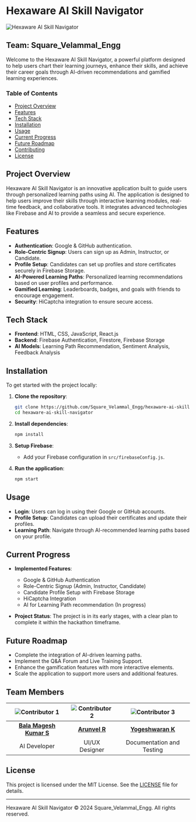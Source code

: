 # Hexaware AI Skill Navigator

![Hexaware AI Skill Navigator](https://img.shields.io/badge/version-0.1-blue.svg)

## Team: Square_Velammal_Engg

Welcome to the Hexaware AI Skill Navigator, a powerful platform designed to help users chart their learning journeys, enhance their skills, and achieve their career goals through AI-driven recommendations and gamified learning experiences.

### Table of Contents
- [Project Overview](#project-overview)
- [Features](#features)
- [Tech Stack](#tech-stack)
- [Installation](#installation)
- [Usage](#usage)
- [Current Progress](#current-progress)
- [Future Roadmap](#future-roadmap)
- [Contributing](#contributing)
- [License](#license)

## Project Overview
Hexaware AI Skill Navigator is an innovative application built to guide users through personalized learning paths using AI. The application is designed to help users improve their skills through interactive learning modules, real-time feedback, and collaborative tools. It integrates advanced technologies like Firebase and AI to provide a seamless and secure experience.

## Features
- **Authentication**: Google & GitHub authentication.
- **Role-Centric Signup**: Users can sign up as Admin, Instructor, or Candidate.
- **Profile Setup**: Candidates can set up profiles and store certificates securely in Firebase Storage.
- **AI-Powered Learning Paths**: Personalized learning recommendations based on user profiles and performance.
- **Gamified Learning**: Leaderboards, badges, and goals with friends to encourage engagement.
- **Security**: HiCaptcha integration to ensure secure access.

## Tech Stack
- **Frontend**: HTML, CSS, JavaScript, React.js
- **Backend**: Firebase Authentication, Firestore, Firebase Storage
- **AI Models**: Learning Path Recommendation, Sentiment Analysis, Feedback Analysis

## Installation
To get started with the project locally:

1. **Clone the repository**:
    ```bash
    git clone https://github.com/Square_Velammal_Engg/hexaware-ai-skill-navigator.git
    cd hexaware-ai-skill-navigator
    ```

2. **Install dependencies**:
    ```bash
    npm install
    ```

3. **Setup Firebase**:
   - Add your Firebase configuration in `src/firebaseConfig.js`.

4. **Run the application**:
    ```bash
    npm start
    ```

## Usage
- **Login**: Users can log in using their Google or GitHub accounts.
- **Profile Setup**: Candidates can upload their certificates and update their profiles.
- **Learning Path**: Navigate through AI-recommended learning paths based on your profile.

## Current Progress
- **Implemented Features**:
  - Google & GitHub Authentication
  - Role-Centric Signup (Admin, Instructor, Candidate)
  - Candidate Profile Setup with Firebase Storage
  - HiCaptcha Integration
  - AI for Learning Path recommendation (In progress)
  
- **Project Status**: The project is in its early stages, with a clear plan to complete it within the hackathon timeframe.

## Future Roadmap
- Complete the integration of AI-driven learning paths.
- Implement the Q&A Forum and Live Training Support.
- Enhance the gamification features with more interactive elements.
- Scale the application to support more users and additional features.

## Team Members


| ![Contributor 1](https://via.placeholder.com/150?text=No+User+Image) | ![Contributor 2](https://via.placeholder.com/150?text=No+User+Image) | ![Contributor 3](https://via.placeholder.com/150?text=No+User+Image) |
|:---------------------------------------------------------------:|:---------------------------------------------------------------:|:---------------------------------------------------------------:|
| **[Bala Magesh Kumar S](https://github.com/Bala-Magesh)**       | **[Arunvel R](https://github.com/Arunvel975)**       | **[Yogeshwaran K]()**       |
| AI Developer                                                    | UI/UX Designer                                       | Documentation and Testing   |


## License
This project is licensed under the MIT License. See the [LICENSE](LICENSE) file for details.

---

Hexaware AI Skill Navigator © 2024 Square_Velammal_Engg. All rights reserved.
